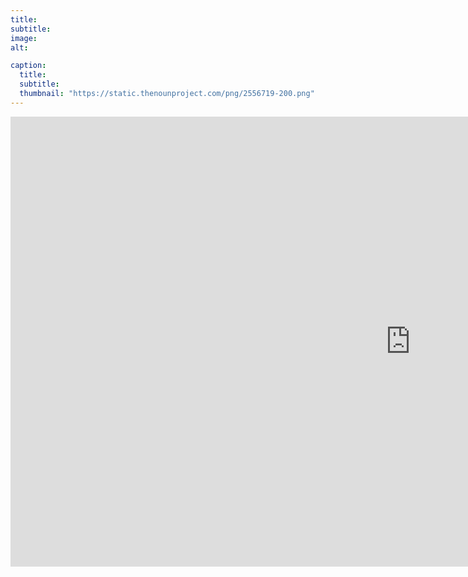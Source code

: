 ```yaml
---
title: 
subtitle: 
image: 
alt: 

caption:
  title: 
  subtitle: 
  thumbnail: "https://static.thenounproject.com/png/2556719-200.png"
---
```

<div class="videoWrapper">
  <iframe width="1280" height="720" src="https://www.youtube.com/embed/Ocub9wQ0lag" title="The Tragic Prince" frameborder="0" allow="accelerometer; autoplay; clipboard-write; encrypted-media; gyroscope; picture-in-picture; web-share" allowfullscreen></iframe>
</div>
